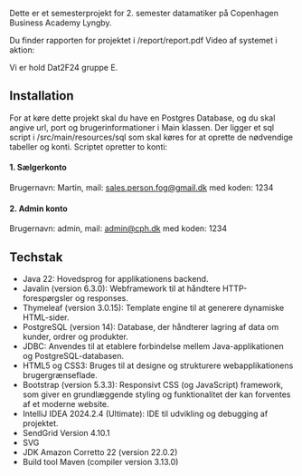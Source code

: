 Dette er et semesterprojekt for 2. semester datamatiker på Copenhagen Business Academy Lyngby.

Du finder rapporten for projektet i /report/report.pdf
Video af systemet i aktion: 

Vi er hold Dat2F24 gruppe E.

## Installation
For at køre dette projekt skal du have en Postgres Database, og du skal angive url, port og brugerinformationer i Main klassen.
Der ligger et sql script i /src/main/resources/sql som skal køres for at oprette de nødvendige tabeller og konti. 
Scriptet opretter to konti:

####  1. Sælgerkonto
Brugernavn: Martin, mail: sales.person.fog@gmail.dk med koden: 1234
####  2. Admin konto
Brugernavn: admin, mail: admin@cph.dk med koden: 1234

## Techstak
* Java 22: Hovedsprog for applikationens backend.
* Javalin (version 6.3.0): Webframework til at håndtere HTTP-forespørgsler og responses.
* Thymeleaf (version 3.0.15): Template engine til at generere dynamiske HTML-sider.
* PostgreSQL (version 14): Database, der håndterer lagring af data om kunder, ordrer og produkter.
* JDBC: Anvendes til at etablere forbindelse mellem Java-applikationen og PostgreSQL-databasen.
* HTML5 og CSS3: Bruges til at designe og strukturere webapplikationens brugergrænseflade.
* Bootstrap (version 5.3.3): Responsivt CSS (og JavaScript) framework, som giver en grundlæggende styling og funktionalitet der kan forventes af et moderne website.
* IntelliJ IDEA 2024.2.4 (Ultimate): IDE til udvikling og debugging af projektet.
* SendGrid Version 4.10.1
* SVG 
* JDK Amazon Corretto 22 (version 22.0.2)
* Build tool Maven (compiler version 3.13.0)


